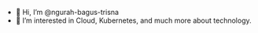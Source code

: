 - 👋 Hi, I’m @ngurah-bagus-trisna
- 👀 I’m interested in Cloud, Kubernetes, and much more about technology.

<!---
ngurah-bagus-trisna/ngurah-bagus-trisna is a ✨ special ✨ repository because its `README.md` (this file) appears on your GitHub profile.
You can click the Preview link to take a look at your changes.
--->
